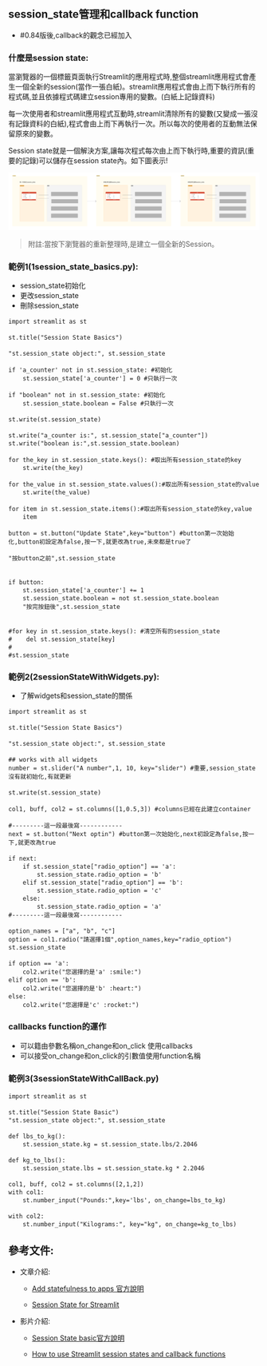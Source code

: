 ## session_state管理和callback function
- #0.84版後,callback的觀念已經加入

### 什麼是session state:
當瀏覽器的一個標籤頁面執行Streamlit的應用程式時,整個streamlit應用程式會產生一個全新的session(當作一張白紙)。streamlit應用程式會由上而下執行所有的程式碼,並且依據程式碼建立session專用的變數。(白紙上記錄資料)

每一次使用者和streamlit應用程式互動時,streamlit清除所有的變數(又變成一張沒有記錄資料的白紙),程式會由上而下再執行一次。所以每次的使用者的互動無法保留原來的變數。

Session state就是一個解決方案,讓每次程式每次由上而下執行時,重要的資訊(重要的記錄)可以儲存在session state內。如下圖表示!

![](./images/pic1.png)

> 附註:當按下瀏覽器的重新整理時,是建立一個全新的Session。


### 範例1(1session_state_basics.py):

- session_state初始化
- 更改session_state
- 刪除session_state

```
import streamlit as st

st.title("Session State Basics")

"st.session_state object:", st.session_state

if 'a_counter' not in st.session_state: #初始化
    st.session_state['a_counter'] = 0 #只執行一次

if "boolean" not in st.session_state: #初始化
    st.session_state.boolean = False #只執行一次

st.write(st.session_state)

st.write("a_counter is:", st.session_state["a_counter"])
st.write("boolean is:",st.session_state.boolean)

for the_key in st.session_state.keys(): #取出所有session_state的key
    st.write(the_key)

for the_value in st.session_state.values():#取出所有session_state的value
    st.write(the_value)

for item in st.session_state.items():#取出所有session_state的key,value
    item

button = st.button("Update State",key="button") #button第一次始始化,button初設定為false,按一下,就更改為true,未來都是true了

"按button之前",st.session_state


if button:
    st.session_state['a_counter'] += 1
    st.session_state.boolean = not st.session_state.boolean
    "按完按鈕後",st.session_state


#for key in st.session_state.keys(): #清空所有的session_state
#    del st.session_state[key]
#
#st.session_state

```


### 範例2(2sessionStateWithWidgets.py):
- 了解widgets和session_state的關係

```
import streamlit as st

st.title("Session State Basics")

"st.session_state object:", st.session_state

## works with all widgets
number = st.slider("A number",1, 10, key="slider") #重要,session_state沒有就初始化,有就更新

st.write(st.session_state)

col1, buff, col2 = st.columns([1,0.5,3]) #columns已經在此建立container

#---------這一段最後寫------------
next = st.button("Next optin") #button第一次始始化,next初設定為false,按一下,就更改為true

if next:
    if st.session_state["radio_option"] == 'a':
        st.session_state.radio_option = 'b'
    elif st.session_state["radio_option"] == 'b':
        st.session_state.radio_option = 'c'
    else:
        st.session_state.radio_option = 'a'
#---------這一段最後寫------------

option_names = ["a", "b", "c"]
option = col1.radio("請選擇1個",option_names,key="radio_option")
st.session_state

if option == 'a':
    col2.write("您選擇的是'a' :smile:")
elif option == 'b':
    col2.write("您選擇的是'b' :heart:")
else:
    col2.write("您選擇是'c' :rocket:")

```

### callbacks function的運作
- 可以籍由參數名稱on_change和on_click 使用callbacks
- 可以接受on_change和on_click的引數值使用function名稱

### 範例3(3sessionStateWithCallBack.py)

```
import streamlit as st

st.title("Session State Basic")
"st.session_state object:", st.session_state

def lbs_to_kg():
    st.session_state.kg = st.session_state.lbs/2.2046

def kg_to_lbs():
    st.session_state.lbs = st.session_state.kg * 2.2046

col1, buff, col2 = st.columns([2,1,2])
with col1:
    st.number_input("Pounds:",key='lbs', on_change=lbs_to_kg)

with col2:
    st.number_input("Kilograms:", key="kg", on_change=kg_to_lbs)
```

## 參考文件:
- 文章介紹:
	- [Add statefulness to apps 官方說明](https://docs.streamlit.io/library/advanced-features/session-state)
	
	- [Session State for Streamlit](https://blog.streamlit.io/session-state-for-streamlit/)



- 影片介紹:
	- [Session State basic官方說明](https://youtu.be/92jUAXBmZyU?si=acJpTrmuIkcG0XW3)
	
	- [How to use Streamlit session states and callback functions](https://youtu.be/5l9COMQ3acc?si=aRPhivyJN3xdixqk)
